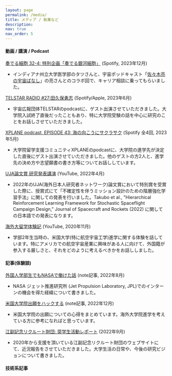 ```yaml
---
layout: page
permalink: /media/
title: メディア / 執筆など
description: 
nav: true
nav_order: 5
---
```



#### 動画 / 講演 / Podcast

[奏でる細胞 32-4: 特別企画「奏でる銀河細胞」](https://open.spotify.com/episode/3HQ0kTOej1rjzAD2F8piqx?si=8cced9327def4753) (Spotify, 2023年12月)

- インディアナ州立大学医学部のタツさんと、宇宙ポッドキャスト「[佐々木亮の宇宙ばなし](https://ryosasaki.net/)」の亮さんとのコラボ回で、キャリア相談に乗ってもらいました。

[TELSTAR RADIO #27:田久保勇志](https://open.spotify.com/episode/3KSLK5H8kPKTUf7JSc4sh7?si=59H0W9AtRZC0RTnHDCvQZw) (Spotify/Apple, 2023年6月)

- 宇宙広報団体TELSTARのpodcastに、ゲスト出演させていただきました。大学院入試終了直後だったこともあり、特に大学院受験の話を中心に研究のことをお話しさせていただきました。

[XPLANE podcast, EPISODE 43: 海の向こうにサクラサク](https://open.spotify.com/episode/6ia0hHd8uvcg3WpRu4rw84?si=47JPJqF0TQ-i-qSPcigyPA) (Spotify 全4回, 2023年5月) 

- 大学院留学支援コミュニティXPLANEのpodcastに、大学院の進学先が決定した直後にゲスト出演させていただきました。他のゲストの方2人と、進学先の決め方や志望願書の書き方等についてお話ししています。

[UJA論文賞 研究発表講演](https://www.youtube.com/watch?v=nYS1GnckVe0) (YouTube, 2022年4月)

- 2022年のUJA(海外日本人研究者ネットワーク)論文賞において特別賞を受賞した際に、授賞式にて「不確定性を伴うミッション設計のための階層強化学習手法」に関しての発表を行いました。Takubo et al., "Hierarchical Reinforcement Learning Framework for Stochastic Spaceflight Campaign Design,” Journal of Spacecraft and Rockets (2022) に関しての日本語での発表になります。

[海外大留学体験記](https://www.youtube.com/watch?v=zuGBeI8DLiw) (YouTube, 2020年11月)

- 学部2年生当時の、米国大学(特に航空宇宙工学)進学に関する体験を話しています。特にアメリカでの航空宇宙産業に興味がある人に向けて、外国籍が参入する厳しさと、それをどのように考えるべきかをお話ししました。



#### 記事(体験談)

[外国人学部生でもNASAで働けた話](https://note.com/rocket_science/n/n0442e537650b) (note記事, 2022年8月)

- NASA ジェット推進研究所 (Jet Propulsion Laboratory, JPL)でのインターンの機会を得た経緯について書きました。

[米国大学院出願をハックする](https://note.com/rocket_science/n/n8c23b2f08a38) (note記事, 2022年12月)

- 米国大学院の出願についての心得をまとめています。海外大学院進学を考えている方に参考になればと思っています。

[江副記念リクルート財団: 奨学生活動レポート](https://www.recruit-foundation.org/activity_report/takubo/) (2022年9月)

- 2020年から支援を頂いている江副記念リクルート財団のウェブサイトにて、近況報告をさせていただきました。大学生活の日常や、今後の研究ビジョンについて書きました。


#### 技術系記事

